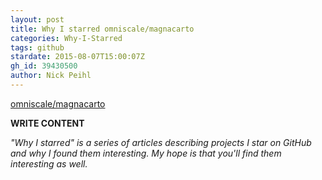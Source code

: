 ```yaml
---
layout: post
title: Why I starred omniscale/magnacarto
categories: Why-I-Starred
tags: github
stardate: 2015-08-07T15:00:07Z
gh_id: 39430500
author: Nick Peihl
---
```


[omniscale/magnacarto](star.repo.html_url)

**WRITE CONTENT**

*"Why I starred" is a series of articles describing projects I star on GitHub and why I found them interesting. My hope is that you'll find them interesting as well.*

